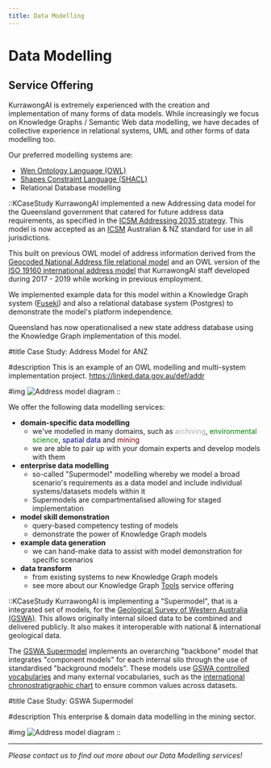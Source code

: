 ```yaml
---
title: Data Modelling
---
```

# Data Modelling

## Service Offering

KurrawongAI is extremely experienced with the creation and implementation of many forms of data models. While increasingly we focus on Knowledge Graphs / Semantic Web data modelling, we have decades of collective experience in relational systems, UML and other forms of data modelling too.

Our preferred modelling systems are:

* [Wen Ontology Language (OWL)](https://www.w3.org/TR/owl2-primer/)
* [Shapes Constraint Language (SHACL)](https://www.w3.org/TR/shacl/)
* Relational Database modelling

::KCaseStudy
KurrawongAI implemented a new Addressing data model for the Queensland government that catered for future address data requirements, as specified in the [ICSM Addressing 2035 strategy](https://www.icsm.gov.au/publications/addressing-2035). This model is now accepted as an [ICSM](https://www.icsm.gov.au/) Australian & NZ standard for use in all jurisdictions.

This built on previous OWL model of address information derived from the [Geocoded National Address file relational model](https://data.gov.au/dataset/ds-dga-19432f89-dc3a-4ef3-b943-5326ef1dbecc) and an OWL version of the [ISO 19160 international address model](https://linked.data.gov.au/def/iso19160-1-address) that KurrawongAI staff developed during 2017 - 2019 while working in previous employment.

We implemented example data for this model within a Knowledge Graph system ([Fuseki](/products/fuseki)) and also a relational database system (Postgres) to demonstrate the model's platform independence.

Queensland has now operationalised a new state address database using the Knowledge Graph implementation of this model.

#title
Case Study: Address Model for ANZ

#description
This is an example of an OWL modelling and multi-system implementation project. <https://linked.data.gov.au/def/addr>

#img
![Address model diagram](/img/addr-model.png)
::


We offer the following data modelling services:

- **domain-specific data modelling**
  - we've modelled in many domains, such as <span style="color:darkgrey;">archiving</span>, <span style="color:green;">environmental science</span>, <span style="color:darkblue;">spatial data</span> and <span style="color:darkred;">mining</span>
  - we are able to pair up with your domain experts and develop models with them
- **enterprise data modelling**
  - so-called "Supermodel" modelling whereby we model a broad scenario's requirements as a data model and include individual systems/datasets models within it
  - Supermodels are compartmentalised allowing for staged implementation
- **model skill demonstration**
  - query-based competency testing of models
  - demonstrate the power of Knowledge Graph models
- **example data generation**
  - we can hand-make data to assist with model demonstration for specific scenarios
- **data transform**
  - from existing systems to new Knowledge Graph models
  - see more about our Knowledge Graph [Tools](/services/tools) service offering


::KCaseStudy
KurrawongAI is implementing a "Supermodel", that is a integrated set of models, for the [Geological Survey of Western Australia (GSWA)](http://www.dmp.wa.gov.au/geological-survey/geological-survey-262.aspx). This allows originally internal siloed data to be combined and delivered publicly. It also makes it interoperable with national & international geological data.

The [GSWA Supermodel](https://kurrawong.github.io/gswa-supermodel/) implements an overarching "backbone" model that integrates "component models" for each internal silo through the use of standardised "background models". These models use [GSWA controlled vocabularies](https://vocabulary.gswa.kurrawong.ai/) and many external vocabularies, such as the [international chronostratigraphic chart](https://stratigraphy.org/chart-data/) to ensure common values across datasets. 

#title
Case Study: GSWA Supermodel

#description
This enterprise & domain data modelling in the mining sector.

#img
![Address model diagram](/img/gswa-supermodel-overview.png)
::


---

_Please contact us to find out more about our Data Modelling services!_